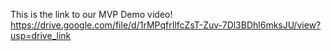 This is the link to our MVP Demo video!
https://drive.google.com/file/d/1rMPqfrIlfcZsT-Zuv-7Dl3BDhl6mksJU/view?usp=drive_link
